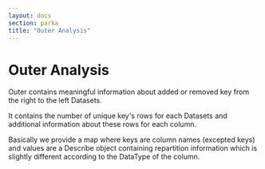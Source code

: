 ```yaml
---
layout: docs
section: parka
title: "Outer Analysis"
---
```


# Outer Analysis

Outer contains meaningful information about added or removed key from the right to the left Datasets.

It contains the number of unique key's rows for each Datasets and additional information about these rows for each column. 

Basically we provide a map where keys are column names (excepted keys) and values are a Describe object containing repartition information which is slightly different according to the DataType of the column.
